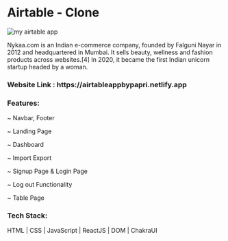 <h1>Airtable  - Clone </h1>

![my airtable app](https://user-images.githubusercontent.com/106386112/210106279-bd893f86-067a-4027-994c-7eb7740275d1.png)

Nykaa.com is an Indian e-commerce company, founded by Falguni Nayar in 2012 and headquartered in Mumbai. It sells beauty, wellness and fashion products across websites.[4] In 2020, it became the first Indian unicorn startup headed by a woman.

<h3>Website Link : https://airtableappbypapri.netlify.app </h3>

<h3>Features:</h3>

~ Navbar, Footer

~ Landing Page

~ Dashboard

~ Import Export 

~ Signup Page & Login Page

~ Log out Functionality

~ Table Page

<h3>Tech Stack:</h3> 

HTML | CSS | JavaScript | ReactJS | DOM | ChakraUI
